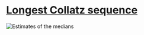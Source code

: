 # [Longest Collatz sequence][0]

![Estimates of the medians][1]

[0]: https://projecteuler.net/problem=14
[1]: https://rawgit.com/japaric/euler_criterion.rs/master/plots/014.svg
